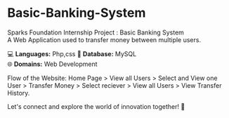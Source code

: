 # Basic-Banking-System

Sparks Foundation Internship Project : Basic Banking System  
A Web Application used to transfer money between multiple users. 


💻 **Languages:** Php,css 
🔧 **Database:** MySQL  
🌐 **Domains:** Web Development  

Flow of the Website: Home Page > View all Users > Select and View one User > Transfer Money > Select reciever > View all Users > View Transfer History.

Let's connect and explore the world of innovation together! 🌟


